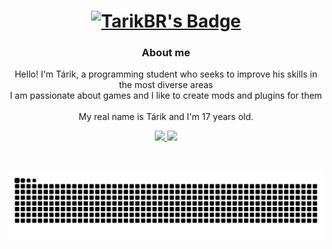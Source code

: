 <div align="center">
        <a href="#">
            <h1>
                <img src="https://img.shields.io/badge/TarikBR-%230d1117.svg?style=for-the-badge&logoColor=white" alt="TarikBR's Badge"/>
            </h1>
        </a>
        <h3>About me</h3>
        <p>
            Hello! I'm Tárik, a programming student who seeks to improve his skills in the most diverse areas
            <br/>
            I am passionate about games and I like to create mods and plugins for them
            <br/>
            <br/>
            My real name is Tárik and I'm 17 years old.
        </p>
</div>

<div align="center">
        <a href="#">
                <img height="160em" src="https://github-readme-stats.vercel.app/api?username=TarikBR&show_icons=true&theme=radical&include_all_commits=true&count_private=true"/>
                <img height="160em" src="https://github-readme-stats.vercel.app/api/top-langs/?username=TarikBR&layout=compact&langs_count=7&theme=radical"/>
        </a>
</div>

##

<div align="center">
    <br/>
    <a href="https://github.com/Platane/snk" target="_blank">
        <img src="https://github.com/TarikBR/TarikBR/blob/output/github-contribution-grid-snake.svg" alt="Snake Animation"/>
    </a>
</div> 
